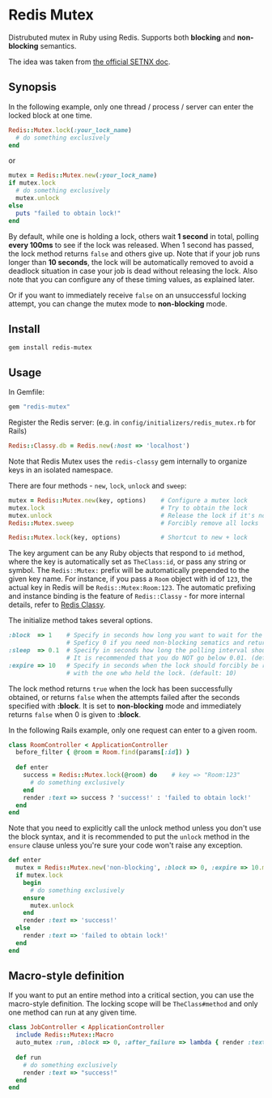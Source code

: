 Redis Mutex
===========

Distrubuted mutex in Ruby using Redis. Supports both **blocking** and **non-blocking** semantics.

The idea was taken from [the official SETNX doc](http://redis.io/commands/setnx).

Synopsis
--------

In the following example, only one thread / process / server can enter the locked block at one time.

```ruby
Redis::Mutex.lock(:your_lock_name)
  # do something exclusively
end
```

or

```ruby
mutex = Redis::Mutex.new(:your_lock_name)
if mutex.lock
  # do something exclusively
  mutex.unlock
else
  puts "failed to obtain lock!"
end
```

By default, while one is holding a lock, others wait **1 second** in total, polling **every 100ms** to see if the lock was released.
When 1 second has passed, the lock method returns `false` and others give up. Note that if your job runs longer than **10 seconds**,
the lock will be automatically removed to avoid a deadlock situation in case your job is dead without releasing the lock. Also note
that you can configure any of these timing values, as explained later.

Or if you want to immediately receive `false` on an unsuccessful locking attempt, you can change the mutex mode to **non-blocking** mode.

Install
-------

    gem install redis-mutex

Usage
-----

In Gemfile:

```ruby
gem "redis-mutex"
```

Register the Redis server: (e.g. in `config/initializers/redis_mutex.rb` for Rails)

```ruby
Redis::Classy.db = Redis.new(:host => 'localhost')
```

Note that Redis Mutex uses the `redis-classy` gem internally to organize keys in an isolated namespace.

There are four methods - `new`, `lock`, `unlock` and `sweep`:

```ruby
mutex = Redis::Mutex.new(key, options)    # Configure a mutex lock
mutex.lock                                # Try to obtain the lock
mutex.unlock                              # Release the lock if it's not expired
Redis::Mutex.sweep                        # Forcibly remove all locks

Redis::Mutex.lock(key, options)           # Shortcut to new + lock
```

The key argument can be any Ruby objects that respond to `id` method, where the key is automatically set as `TheClass:id`,
or pass any string or symbol. The `Redis::Mutex:` prefix will be automatically prepended to the given key name. For instance,
if you pass a `Room` object with id of `123`, the actual key in Redis will be `Redis::Mutex:Room:123`. The automatic prefixing
and instance binding is the feature of `Redis::Classy` - for more internal details, refer to [Redis Classy](https://github.com/kenn/redis-classy).

The initialize method takes several options.

```ruby
:block  => 1    # Specify in seconds how long you want to wait for the lock to be released.
                # Speficy 0 if you need non-blocking sematics and return false immediately. (default: 1)
:sleep  => 0.1  # Specify in seconds how long the polling interval should be when :block is given.
                # It is recommended that you do NOT go below 0.01. (default: 0.1)
:expire => 10   # Specify in seconds when the lock should forcibly be removed when something went wrong
                # with the one who held the lock. (default: 10)
```

The lock method returns `true` when the lock has been successfully obtained, or returns `false` when the attempts
failed after the seconds specified with **:block**. It is set to **non-blocking** mode and immediately returns `false`
when 0 is given to **:block**.

In the following Rails example, only one request can enter to a given room.

```ruby
class RoomController < ApplicationController
  before_filter { @room = Room.find(params[:id]) }
  
  def enter
    success = Redis::Mutex.lock(@room) do    # key => "Room:123"
      # do something exclusively
    end
    render :text => success ? 'success!' : 'failed to obtain lock!'
  end
end
```

Note that you need to explicitly call the unlock method unless you don't use the block syntax, and it is recommended to
put the `unlock` method in the `ensure` clause unless you're sure your code won't raise any exception.

```ruby
def enter
  mutex = Redis::Mutex.new('non-blocking', :block => 0, :expire => 10.minutes)
  if mutex.lock
    begin
      # do something exclusively
    ensure
      mutex.unlock
    end
    render :text => 'success!'
  else
    render :text => 'failed to obtain lock!'
  end
end
```

Macro-style definition
----------------------

If you want to put an entire method into a critical section, you can use the macro-style definition. The locking scope
will be `TheClass#method` and only one method can run at any given time.

```ruby
class JobController < ApplicationController
  include Redis::Mutex::Macro
  auto_mutex :run, :block => 0, :after_failure => lambda { render :text => "failed!" }
  
  def run
    # do something exclusively
    render :text => "success!"
  end
end
```
